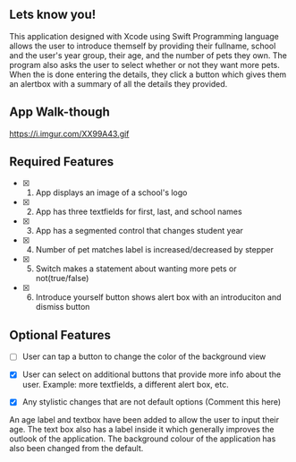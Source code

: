 
## Lets know you!

This application designed with Xcode using Swift Programming language allows the user to introduce themself by providing their fullname, school and the user's year group, their age, and the number of pets they own. The program also asks the user to select whether or not they want more pets. When the is done entering the details, they click a button which gives them an alertbox with a summary of all the details they provided.

## App Walk-though

https://i.imgur.com/XX99A43.gif

## Required Features

- [x] 1. App displays an image of a school's logo
- [x] 2. App has three textfields for first, last, and school names
- [x] 3. App has a segmented control that changes student year
- [x] 4. Number of pet matches label is increased/decreased by stepper
- [x] 5. Switch makes a statement about wanting more pets or not(true/false) 
- [x] 6. Introduce yourself button shows alert box with an introduciton and dismiss button

## Optional Features

- [ ] User can tap a button to change the color of the background view
- [x] User can select on additional buttons that provide more info about the user. Example: more textfields, a different alert box, etc.
- [x] Any stylistic changes that are not default options (Comment this here)


An age label and textbox have been added to allow the user to input their age. The text box also has a label inside it which generally improves the outlook of the application.
The background colour of the application has also been changed from the default.
